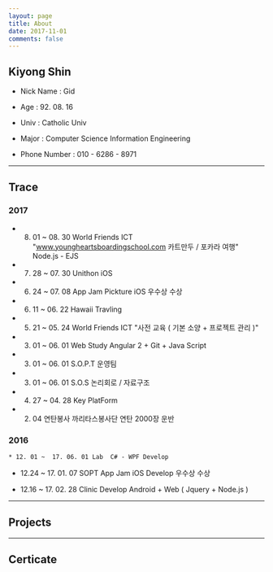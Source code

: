 ```yaml
---
layout: page
title: About 
date: 2017-11-01
comments: false
---
```

    
## Kiyong Shin

* Nick Name : Gid

* Age : 92. 08. 16

* Univ : Catholic Univ

* Major : Computer Science Information Engineering 

* Phone Number : 010 - 6286 - 8971


--- 

## Trace

### 2017

* 08. 01 ~ 08. 30	World Friends ICT 	"www.youngheartsboardingschool.com 카트만두 / 포카라 여행"	Node.js - EJS

* 07. 28 ~ 07. 30	Unithon	iOS	

* 06. 24 ~ 07. 08	App Jam	Pickture iOS 우수상 수상	

* 06. 11 ~ 06. 22	Hawaii	Travling	

* 05. 21 ~ 05. 24	World Friends ICT 	"사전 교육 ( 기본 소양 + 프로젝트 관리 )"	

* 03. 01 ~ 06. 01	Web Study	Angular 2 + Git + Java Script	

* 03. 01 ~ 06. 01	S.O.P.T 운영팀		

* 03. 01 ~ 06. 01	S.O.S   논리회로 / 자료구조	

* 04. 27 ~ 04. 28	Key PlatForm

* 02. 04 연탄봉사 	까리타스봉사단	 연탄 2000장 운반

### 2016

    * 12. 01 ~  17. 06. 01 Lab 	C# - WPF Develop	

* 12.24 ~ 17. 01. 07 SOPT App Jam	iOS Develop 우수상 수상	

* 12.16 ~ 17. 02. 28 Clinic Develop Android + Web ( Jquery + Node.js ) 		

---

## Projects



---


## Certicate
